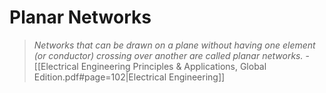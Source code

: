 # Planar Networks
> *Networks that can be drawn on a plane without having one element (or conductor) crossing over another are called planar networks.*
> \- [[Electrical Engineering Principles & Applications, Global Edition.pdf#page=102|Electrical Engineering]]
